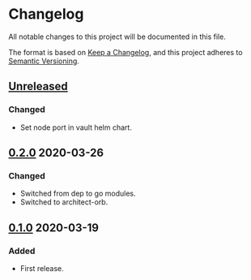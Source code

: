 # Changelog

All notable changes to this project will be documented in this file.

The format is based on [Keep a Changelog](https://keepachangelog.com/en/1.0.0/),
and this project adheres to [Semantic Versioning](https://semver.org/spec/v2.0.0.html).

## [Unreleased]

### Changed

- Set node port in vault helm chart.

## [0.2.0] 2020-03-26

### Changed

- Switched from dep to go modules.
- Switched to architect-orb.

## [0.1.0] 2020-03-19

### Added

- First release.

[Unreleased]: https://github.com/giantswarm/e2esetup/compare/v0.2.0...HEAD
[0.2.0]: https://github.com/giantswarm/e2esetup/releases/tag/v0.2.0
[0.1.0]: https://github.com/giantswarm/e2esetup/releases/tag/v0.1.0
